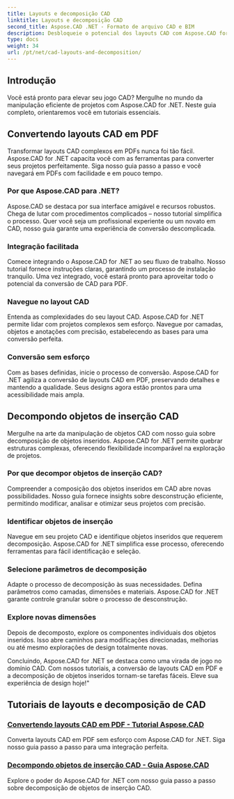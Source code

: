 ```yaml
---
title: Layouts e decomposição CAD
linktitle: Layouts e decomposição CAD
second_title: Aspose.CAD .NET - Formato de arquivo CAD e BIM
description: Desbloqueie o potencial dos layouts CAD com Aspose.CAD for .NET! Converta facilmente designs em PDF usando nosso guia. Domine a decomposição de objetos inseridos sem esforço.
type: docs
weight: 34
url: /pt/net/cad-layouts-and-decomposition/
---
```




## Introdução

Você está pronto para elevar seu jogo CAD? Mergulhe no mundo da manipulação eficiente de projetos com Aspose.CAD for .NET. Neste guia completo, orientaremos você em tutoriais essenciais.
## Convertendo layouts CAD em PDF

Transformar layouts CAD complexos em PDFs nunca foi tão fácil. Aspose.CAD for .NET capacita você com as ferramentas para converter seus projetos perfeitamente. Siga nosso guia passo a passo e você navegará em PDFs com facilidade e em pouco tempo.

### Por que Aspose.CAD para .NET?

Aspose.CAD se destaca por sua interface amigável e recursos robustos. Chega de lutar com procedimentos complicados – nosso tutorial simplifica o processo. Quer você seja um profissional experiente ou um novato em CAD, nosso guia garante uma experiência de conversão descomplicada.

### Integração facilitada

Comece integrando o Aspose.CAD for .NET ao seu fluxo de trabalho. Nosso tutorial fornece instruções claras, garantindo um processo de instalação tranquilo. Uma vez integrado, você estará pronto para aproveitar todo o potencial da conversão de CAD para PDF.

### Navegue no layout CAD

Entenda as complexidades do seu layout CAD. Aspose.CAD for .NET permite lidar com projetos complexos sem esforço. Navegue por camadas, objetos e anotações com precisão, estabelecendo as bases para uma conversão perfeita.

### Conversão sem esforço

Com as bases definidas, inicie o processo de conversão. Aspose.CAD for .NET agiliza a conversão de layouts CAD em PDF, preservando detalhes e mantendo a qualidade. Seus designs agora estão prontos para uma acessibilidade mais ampla.

## Decompondo objetos de inserção CAD

Mergulhe na arte da manipulação de objetos CAD com nosso guia sobre decomposição de objetos inseridos. Aspose.CAD for .NET permite quebrar estruturas complexas, oferecendo flexibilidade incomparável na exploração de projetos.

### Por que decompor objetos de inserção CAD?

Compreender a composição dos objetos inseridos em CAD abre novas possibilidades. Nosso guia fornece insights sobre desconstrução eficiente, permitindo modificar, analisar e otimizar seus projetos com precisão.

### Identificar objetos de inserção

Navegue em seu projeto CAD e identifique objetos inseridos que requerem decomposição. Aspose.CAD for .NET simplifica esse processo, oferecendo ferramentas para fácil identificação e seleção.

### Selecione parâmetros de decomposição

Adapte o processo de decomposição às suas necessidades. Defina parâmetros como camadas, dimensões e materiais. Aspose.CAD for .NET garante controle granular sobre o processo de desconstrução.

### Explore novas dimensões

Depois de decomposto, explore os componentes individuais dos objetos inseridos. Isso abre caminhos para modificações direcionadas, melhorias ou até mesmo explorações de design totalmente novas.

Concluindo, Aspose.CAD for .NET se destaca como uma virada de jogo no domínio CAD. Com nossos tutoriais, a conversão de layouts CAD em PDF e a decomposição de objetos inseridos tornam-se tarefas fáceis. Eleve sua experiência de design hoje!"
## Tutoriais de layouts e decomposição de CAD
### [Convertendo layouts CAD em PDF - Tutorial Aspose.CAD](./converting-cad-layouts-to-pdf/)
Converta layouts CAD em PDF sem esforço com Aspose.CAD for .NET. Siga nosso guia passo a passo para uma integração perfeita.
### [Decompondo objetos de inserção CAD - Guia Aspose.CAD](./decomposing-cad-insert-objects/)
Explore o poder do Aspose.CAD for .NET com nosso guia passo a passo sobre decomposição de objetos de inserção CAD.
